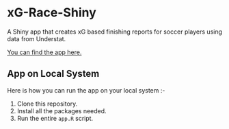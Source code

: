 # xG-Race-Shiny
A Shiny app that creates xG based finishing reports for soccer players using data from Understat.

[You can find the app here.](https://harshkrishna.shinyapps.io/PlayerFinishingOverview/) 

## App on Local System

Here is how you can run the app on your local system :- 

1. Clone this repository. 
2. Install all the packages needed. 
3. Run the entire `app.R` script. 
